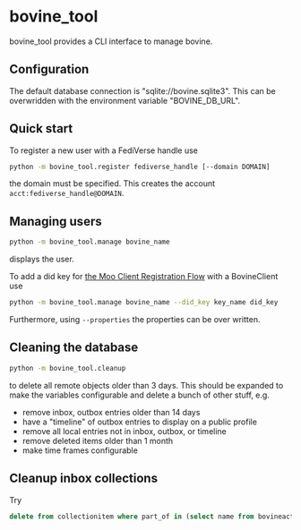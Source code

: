 # bovine_tool

bovine_tool provides a CLI interface to manage bovine.

## Configuration

The default database connection is "sqlite://bovine.sqlite3". This can be overwridden with the environment variable "BOVINE_DB_URL".

## Quick start

To register a new user with a FediVerse handle use

```bash
python -m bovine_tool.register fediverse_handle [--domain DOMAIN]
```

the domain must be specified. This creates the account `acct:fediverse_handle@DOMAIN`.

## Managing users

```bash
python -m bovine_tool.manage bovine_name
```

displays the user.

To add a did key for [the Moo Client Registration Flow](https://blog.mymath.rocks/2023-03-25/BIN2_Moo_Client_Registration_Flow) with a BovineClient use

```bash
python -m bovine_tool.manage bovine_name --did_key key_name did_key
```

Furthermore, using `--properties` the properties can be over written.

## Cleaning the database

```bash
python -m bovine_tool.cleanup
```

to delete all remote objects older than 3 days. This should be expanded to make the variables configurable and delete a bunch of other stuff, e.g.

- remove inbox, outbox entries older than 14 days
- have a "timeline" of outbox entries to display on a public profile
- remove all local entries not in inbox, outbox, or timeline
- remove deleted items older than 1 month
- make time frames configurable

## Cleanup inbox collections

Try

```sql
delete from collectionitem where part_of in (select name from bovineactorendpoint where stream_name='INBOX') and created < (current_date - interval '7 day');
```
